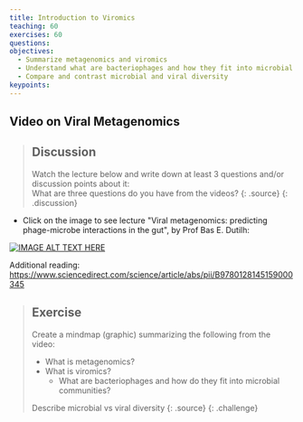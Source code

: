 ```yaml
---
title: Introduction to Viromics
teaching: 60
exercises: 60
questions:
objectives:
  - Summarize metagenomics and viromics
  - Understand what are bacteriophages and how they fit into microbial communities
  - Compare and contrast microbial and viral diversity
keypoints:
---
```


## Video on Viral Metagenomics

> ## Discussion
> Watch the lecture below and write down at least 3 questions and/or discussion points about it:  
> What are three questions do you have from the videos?
> {: .source}
{: .discussion} 

- Click on the image to see lecture "Viral metagenomics: predicting phage-microbe interactions in the gut", by Prof Bas E. Dutilh:
  
[![IMAGE ALT TEXT HERE](https://img.youtube.com/vi/xm2iEK4Jj90/0.jpg)](https://www.youtube.com/watch?v=xm2iEK4Jj90)  

Additional reading: https://www.sciencedirect.com/science/article/abs/pii/B9780128145159000345


> ## Exercise
> Create a mindmap (graphic) summarizing the following from the video:
>    - What is metagenomics?
>    - What is viromics?
>        - What are bacteriophages and how do they fit into microbial communities?
> 
> Describe microbial vs viral diversity
> {: .source}
{: .challenge} 
